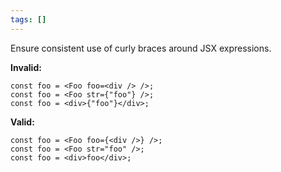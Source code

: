 ```yaml
---
tags: []
---
```


Ensure consistent use of curly braces around JSX expressions.

**Invalid:**

```tsx
const foo = <Foo foo=<div /> />;
const foo = <Foo str={"foo"} />;
const foo = <div>{"foo"}</div>;
```

**Valid:**

```tsx
const foo = <Foo foo={<div />} />;
const foo = <Foo str="foo" />;
const foo = <div>foo</div>;
```
